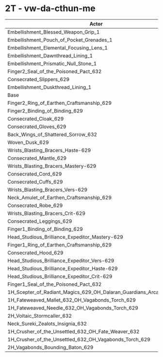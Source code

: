 # 2T - vw-da-cthun-me
| Actor | DPS | Increase |
|---|:---:|:---:|
|Embellishment_Blessed_Weapon_Grip_1|1492688|3.77%|
|Embellishment_Pouch_of_Pocket_Grenades_1|1448759|0.72%|
|Embellishment_Elemental_Focusing_Lens_1|1443722|0.37%|
|Embellishment_Dawnthread_Lining_1|1439273|0.06%|
|Embellishment_Prismatic_Null_Stone_1|1439144|0.05%|
|Finger2_Seal_of_the_Poisoned_Pact_632|1439037|0.04%|
|Consecrated_Slippers_629|1438917|0.03%|
|Embellishment_Duskthread_Lining_1|1438881|0.03%|
|Base|1438460|0.00%|
|Finger2_Ring_of_Earthen_Craftsmanship_629|1437781|-0.05%|
|Finger2_Binding_of_Binding_629|1437362|-0.08%|
|Consecrated_Cloak_629|1436651|-0.13%|
|Consecrated_Gloves_629|1436640|-0.13%|
|Back_Wings_of_Shattered_Sorrow_632|1436632|-0.13%|
|Woven_Dusk_629|1436624|-0.13%|
|Wrists_Blasting_Bracers_Haste-629|1436355|-0.15%|
|Consecrated_Mantle_629|1435965|-0.17%|
|Wrists_Blasting_Bracers_Mastery-629|1434631|-0.27%|
|Consecrated_Cord_629|1434535|-0.27%|
|Consecrated_Cuffs_629|1434435|-0.28%|
|Wrists_Blasting_Bracers_Vers-629|1433976|-0.31%|
|Neck_Amulet_of_Earthen_Craftsmanship_629|1433812|-0.32%|
|Consecrated_Robe_629|1433788|-0.32%|
|Wrists_Blasting_Bracers_Crit-629|1433193|-0.37%|
|Consecrated_Leggings_629|1432719|-0.40%|
|Finger1_Binding_of_Binding_629|1431355|-0.49%|
|Head_Studious_Brilliance_Expeditor_Mastery-629|1431268|-0.50%|
|Finger1_Ring_of_Earthen_Craftsmanship_629|1431085|-0.51%|
|Consecrated_Hood_629|1430485|-0.55%|
|Head_Studious_Brilliance_Expeditor_Vers-629|1427624|-0.75%|
|Head_Studious_Brilliance_Expeditor_Haste-629|1427620|-0.75%|
|Head_Studious_Brilliance_Expeditor_Crit-629|1424482|-0.97%|
|Finger1_Seal_of_the_Poisoned_Pact_632|1420969|-1.22%|
|1H_Scepter_of_Radiant_Magics_629_OH_Dalaran_Guardians_Arcanotool_632|1419360|-1.33%|
|1H_Fateweaved_Mallet_632_OH_Vagabonds_Torch_629|1414537|-1.66%|
|1H_Fateweaved_Needle_632_OH_Vagabonds_Torch_629|1414472|-1.67%|
|2H_Voltaic_Stormcaller_632|1400651|-2.63%|
|Neck_Sureki_Zealots_Insignia_632|1388342|-3.48%|
|1H_Crusher_of_the_Unsettled_632_OH_Fate_Weaver_632|1210742|-15.83%|
|1H_Crusher_of_the_Unsettled_632_OH_Vagabonds_Torch_629|1207391|-16.06%|
|2H_Vagabonds_Bounding_Baton_629|1169918|-18.67%|
